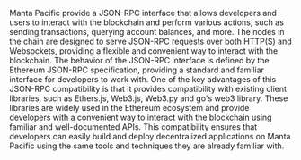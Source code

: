 Manta Pacific provide a JSON-RPC interface that allows developers and users to interact with the blockchain and perform various actions, such as sending transactions, querying account balances, and more. The nodes in the chain are designed to serve JSON-RPC requests over both HTTP(S) and Websockets, providing a flexible and convenient way to interact with the blockchain. The behavior of the JSON-RPC interface is defined by the Ethereum JSON-RPC specification, providing a standard and familiar interface for developers to work with.
One of the key advantages of this JSON-RPC compatibility is that it provides compatibility with existing client libraries, such as Ethers.js, Web3.js, Web3.py and go's web3 library. These libraries are widely used in the Ethereum ecosystem and provide developers with a convenient way to interact with the blockchain using familiar and well-documented APIs. This compatibility ensures that developers can easily build and deploy decentralized applications on Manta Pacific using the same tools and techniques they are already familiar with.